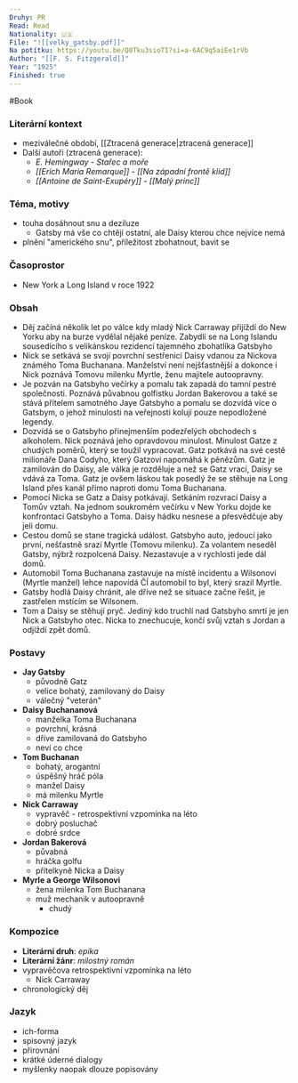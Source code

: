 ```yaml
---
Druhy: PR
Read: Read
Nationality: 🇺🇸
File: "![[velky_gatsby.pdf]]"
Na potítku: https://youtu.be/Q0Tku3sioTI?si=a-6AC9q5aiEe1rVb
Author: "[[F. S. Fitzgerald]]"
Year: "1925"
Finished: true
---
```

#Book
### Literární kontext
- meziválečné období, [[Ztracená generace|ztracená generace]]
- Další autoři (ztracená generace):
	- *E. Hemingway* - *Stařec a moře*
	- *[[Erich Maria Remarque]]* - *[[Na západní frontě klid]]*
	- *[[Antoine de Saint-Exupéry]]* - *[[Malý princ]]*
### Téma, motivy
- touha dosáhnout snu a deziluze
	- Gatsby má vše co chtějí ostatní, ale Daisy kterou chce nejvíce nemá
- plnění "amerického snu", příležitost zbohatnout, bavit se
### Časoprostor
- New York a Long Island v roce 1922
### Obsah
- Děj začíná několik let po válce kdy mladý Nick Carraway přijíždí do New Yorku aby na burze vydělal nějaké peníze. Zabydlí se na Long Islandu sousedícího s velikánskou rezidencí tajemného zbohatlíka Gatsbyho
- Nick se setkává se svojí povrchní sestřenicí Daisy vdanou za Nickova známého Toma Buchanana. Manželství není nejšťastnější a dokonce i Nick poznává Tomovu milenku Myrtle, ženu majitele autoopravny.
- Je pozván na Gatsbyho večírky a pomalu tak zapadá do tamní pestré společnosti. Poznává půvabnou golfistku Jordan Bakerovou a také se stává přítelem samotného Jaye Gatsbyho a pomalu se dozvídá více o Gatsbym, o jehož minulosti na veřejnosti kolují pouze nepodložené legendy.
- Dozvídá se o Gatsbyho přinejmenším podezřelých obchodech s alkoholem. Nick poznává jeho opravdovou minulost. Minulost Gatze z chudých poměrů, který se toužil vypracovat. Gatz potkává na své cestě milionáře Dana Codyho, který Gatzovi napomáhá k pěnězům. Gatz je zamilován do Daisy, ale válka je rozděluje a než se Gatz vrací, Daisy se vdává za Toma. Gatz je ovšem láskou tak posedlý že se stěhuje na Long Island přes kanál přímo naproti domu Toma Buchanana.
- Pomocí Nicka se Gatz a Daisy potkávají. Setkáním rozvrací Daisy a Tomův vztah. Na jednom soukromém večírku v New Yorku dojde ke konfrontaci Gatsbyho a Toma. Daisy hádku nesnese a přesvědčuje aby jeli domu.
- Cestou domů se stane tragická událost. Gatsbyho auto, jedoucí jako první, nešťastně srazí Myrtle (Tomovu milenku). Za volantem neseděl Gatsby, nýbrž rozpolcená Daisy. Nezastavuje a v rychlosti jede dál domů.
- Automobil Toma Buchanana zastavuje na místě incidentu a Wilsonovi (Myrtle manžel) lehce napovídá ČÍ automobil to byl, který srazil Myrtle.
- Gatsby hodlá Daisy chránit, ale dříve než se situace začne řešit, je zastřelen mstícím se Wilsonem. 
- Tom a Daisy se stěhují pryč. Jediný kdo truchlí nad Gatsbyho smrtí je jen Nick a Gatsbyho otec. Nicka to znechucuje, končí svůj vztah s Jordan a odjíždí zpět domů.
### Postavy
- **Jay Gatsby**
	- původně Gatz
	- velice bohatý, zamilovaný do Daisy
	- válečný "veterán"
- **Daisy Buchananová**
	- manželka Toma Buchanana
	- povrchní, krásná
	- dříve zamilovaná do Gatsbyho
	- neví co chce
- **Tom Buchanan**
	- bohatý, arogantní
	- úspěšný hráč póla
	- manžel Daisy
	- má milenku Myrtle
- **Nick Carraway**
	- vypravěč - retrospektivní vzpomínka na léto
	- dobrý posluchač
	- dobré srdce
- **Jordan Bakerová**
	- půvabná
	- hráčka golfu
	- přítelkyně Nicka a Daisy
- **Myrle a George Wilsonovi**
	- žena milenka Tom Buchanana
	- muž mechanik v autoopravně
		- chudý
### Kompozice
- **Literární druh**: *epika*
- **Literární žánr**: *milostný román*
- vypravěčova retrospektivní vzpomínka na léto
	- Nick Carraway
- chronologický děj
### Jazyk
- ich-forma
- spisovný jazyk
- přirovnání
- krátké úderné dialogy
- myšlenky naopak dlouze popisovány
